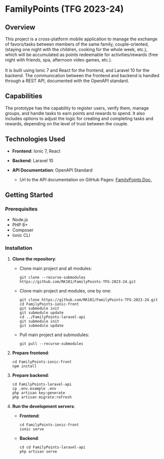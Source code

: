 # FamilyPoints (TFG 2023-24)

## Overview

This project is a cross-platform mobile application to manage the exchange of favors/tasks between members of the same family, couple-oriented, (staying one night with the children, cooking for the whole week, etc.), which will be accumulated as points redeemable for activities/rewards (free night with friends, spa, afternoon video games, etc.). <br/><br/>
It is built using Ionic 7 and React for the frontend, and Laravel 10 for the backend. The communication between the frontend and backend is handled through a REST API, documented with the OpenAPI standard.

## Capabilities 

The prototype has the capability to register users, verify them, manage groups, and handle tasks to earn points and rewards to spend. It also includes options to adjust the logic for creating and completing tasks and rewards, depending on the level of trust between the couple.

## Technologies Used

- **Frontend**: Ionic 7, React
- **Backend**: Laravel 10
- **API Documentation**: OpenAPI Standard

  - Url to the API documentation on GitHub Pages: 
    [FamilyPoints Doc.](https://rk181.github.io/FamilyPoints-TFG-2023-24/)

## Getting Started
### Prerequisites

- Node.js
- PHP 8+
- Composer
- Ionic CLI

### Installation

1. **Clone the repository**:
    - Clone main project and all modules:
        ```
        git clone --recurse-submodules https://github.com/RK181/FamilyPoints-TFG-2023-24.git
        ```
    - Clone main project and modules, one by one:
        ```
        git clone https://github.com/RK181/FamilyPoints-TFG-2023-24.git
        cd FamilyPoints-ionic-front
        git submodule init
        git submodule update
        cd ../FamilyPoints-laravel-api
        git submodule init
        git submodule update
        ```
    - Pull main project and submodules:
        ```
        git pull --recurse-submodules
        ```
1. **Prepare frontend**:
    ```
    cd FamilyPoints-ionic-front
    npm install
    ```

3. **Prepare backend**:
    ```
    cd FamilyPoints-laravel-api
    cp .env.example .env
    php artisan key:generate
    php artisan migrate:refresh
    ```

4. **Run the development servers**:
    - **Frontend**:
        ```
        cd FamilyPoints-ionic-front
        ionic serve
        ```
    - **Backend**:
        ```
        cd cd FamilyPoints-laravel-api
        php artisan serve
        ```
